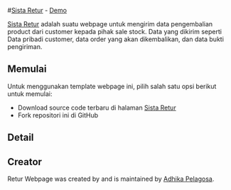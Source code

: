 #[Sista Retur](https://github.com/adhikapelagosa/sista-retur) - [Demo](http://retur.uiuxfirst.com)

[Sista Retur](https://github.com/adhikapelagosa/sista-retur) adalah suatu webpage untuk mengirim data pengembalian product dari customer kepada pihak sale stock. Data yang dikirim seperti Data pribadi customer, data order yang akan dikembalikan, dan data bukti pengiriman.

## Memulai

Untuk menggunakan template webpage ini, pilih salah satu opsi berikut untuk memulai:
* Download source code terbaru di halaman [Sista Retur](https://github.com/adhikapelagosa/sista-retur)
* Fork repositori ini di GitHub

## Detail


## Creator

Retur Webpage was created by and is maintained by [Adhika Pelagosa](http://www.adhikapelagosa.com/).

